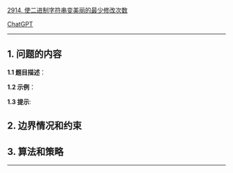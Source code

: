 [2914. 使二进制字符串变美丽的最少修改次数](https://leetcode.cn/problems/minimum-number-of-changes-to-make-binary-string-beautiful)

[ChatGPT](https://chat.openai.com/g/g-GsMNEr76r-c-master)

---

## 1. 问题的内容
**1.1 题目描述**：

**1.2 示例**：

**1.3 提示**:

## 2. 边界情况和约束


## 3. 算法和策略

---
